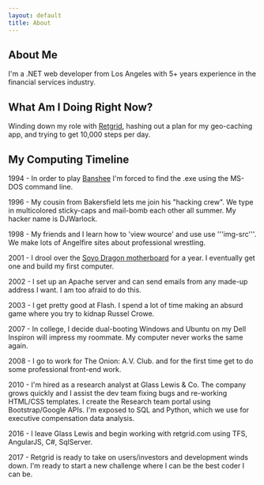 ```yaml
---
layout: default
title: About
---
```

About Me
--------
I'm a .NET web developer from Los Angeles with 5+ years experience in the financial services industry.

What Am I Doing Right Now?
--------------------------
Winding down my role with [Retgrid](https://www.retgrid.com), hashing out a plan for my geo-caching app, and trying to get 10,000 steps per day.

My Computing Timeline
----------------------------
1994 - In order to play [Banshee](http://gamesnostalgia.com/en/game/banshee) I'm forced to find the .exe using the MS-DOS command line.

1996 - My cousin from Bakersfield lets me join his "hacking crew". We type in multicolored sticky-caps and mail-bomb each other all summer. My hacker name is DJWarlock. 

1998 - My friends and I learn how to 'view wource' and use use '''img-src'''. We make lots of Angelfire sites about professional wrestling.

2001 - I drool over the [Soyo Dragon motherboard](http://techreport.com/review/3294/soyo-sy-k7v-dragon-plus-motherboard) for a year. I eventually get one and build my first computer.

2002 - I set up an Apache server and can send emails from any made-up address I want. I am too afraid to do this.

2003 - I get pretty good at Flash. I spend a lot of time making an absurd game where you try to kidnap Russel Crowe.

2007 - In college, I decide dual-booting Windows and Ubuntu on my Dell Inspiron will impress my roommate. My computer never works the same again.

2008 - I go to work for The Onion: A.V. Club. and for the first time get to do some professional front-end work.

2010 - I'm hired as a research analyst at Glass Lewis & Co. The company grows quickly and I assist the dev team fixing bugs and re-working HTML/CSS templates. I create the Research team portal using Bootstrap/Google APIs. I'm exposed to SQL and Python, which we use for executive compensation data analysis.

2016 - I leave Glass Lewis and begin working with retgrid.com using TFS, AngularJS, C#, SqlServer.

2017 - Retgrid is ready to take on users/investors and development winds down. I'm ready to start a new challenge where I can be the best coder I can be.